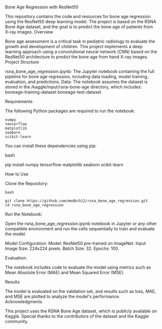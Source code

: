 Bone Age Regression with ResNet50

This repository contains the code and resources for bone age regression using the ResNet50 deep learning model. The project is based on the RSNA Bone Age dataset, and the goal is to predict the bone age of patients from X-ray images.
Overview

Bone age assessment is a critical task in pediatric radiology to evaluate the growth and development of children. This project implements a deep learning approach using a convolutional neural network (CNN) based on the ResNet50 architecture to predict the bone age from hand X-ray images.
Project Structure

  rsna_bone_age_regression.ipynb: The Jupyter notebook containing the full pipeline for bone age regression, including data loading, model training, evaluation, and predictions.
  Data: The notebook assumes the dataset is stored in the /kaggle/input/rsna-bone-age directory, which includes:
        boneage-training-dataset
        boneage-test-dataset

Requirements

The following Python packages are required to run the notebook:

    numpy
    tensorflow
    matplotlib
    seaborn
    scikit-learn

You can install these dependencies using pip:

bash

pip install numpy tensorflow matplotlib seaborn scikit-learn

How to Use

  Clone the Repository:

    bash

    git clone https://github.com/medbch12/rsna_bone_age_regression.git
    cd rsna_bone_age_regression

  Run the Notebook:

  Open the rsna_bone_age_regression.ipynb notebook in Jupyter or any other compatible environment and run the cells sequentially to train and evaluate the model.

   Model Configuration:
        Model: ResNet50 pre-trained on ImageNet.
        Input Image Size: 224x224 pixels.
        Batch Size: 32.
        Epochs: 100.

  Evaluation:

  The notebook includes code to evaluate the model using metrics such as Mean Absolute Error (MAE) and Mean Squared Error (MSE).

Results

The model is evaluated on the validation set, and results such as loss, MAE, and MSE are plotted to analyze the model's performance.
Acknowledgments

This project uses the RSNA Bone Age dataset, which is publicly available on Kaggle. Special thanks to the contributors of the dataset and the Kaggle community.
